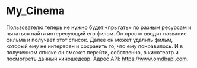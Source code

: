 # My_Cinema

Пользователю теперь не нужно будет «прыгать» по разным ресурсам и пытаться 	найти интересующий его фильм. Он просто вводит название фильма и получает этот 	список. Далее он может удалить фильм, который ему не интересен и сохранить то, 	что ему понравилось. И в полученном списке он сможет перейти, собственно, в 	кинотеатр и посмотреть данный киношедевр. Адрес API: https://www.omdbapi.com.

